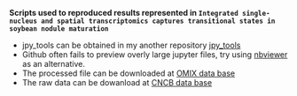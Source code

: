 **Scripts used to reproduced results represented in `Integrated single-nucleus and spatial transcriptomics captures transitional states in soybean nodule maturation`**
- jpy_tools can be obtained in my another repository [jpy_tools](https://github.com/ZhaiLab-SUSTech/jpy_tools)
- Github often fails to preview overly large jupyter files, try using [nbviewer](https://nbviewer.org/github/ZhaiLab-SUSTech/soybean_sn_st/blob/main/20221103_all_merged.ipynb) as an alternative.
- The processed file can be downloaded at [OMIX data base](https://ngdc.cncb.ac.cn/omix/release/OMIX002290)
- The raw data can be dowanload at [CNCB data base](https://ngdc.cncb.ac.cn/bioproject/browse/PRJCA011245)
